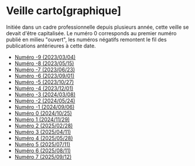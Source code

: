 # Veille carto[graphique]

Initiée dans un cadre professionnelle depuis plusieurs année, cette veille se devait d'être capitalisée.
Le numéro 0 corresponds au premier numéro publié en milieu "ouvert", les numéros négatifs remontent le fil des publications antérieures à cette date.
* [Numéro -9 (2023/03/04)](Numero-9.md)
* [Numéro -8 (2023/05/15)](Numero-8.md)
* [Numéro -7 (2023/06/23)](Numero-7.md)
* [Numéro -6 (2023/09/01)](Numero-6.md)
* [Numéro -5 (2023/10/27)](Numero-5.md)
* [Numéro -4 (2023/12/01)](Numero-4.md)
* [Numéro -3 (2024/03/08)](Numero-3.md)
* [Numéro -2 (2024/05/24)](Numero-2.md)
* [Numéro -1 (2024/09/06)](Numero-1.md)
* [Numéro 0 (2024/10/25)](Numero+0.md)
* [Numéro 1 (2024/11/29)](Numero+1.md)
* [Numéro 2 (2025/02/28)](Numero+2.md)
* [Numéro 3 (2025/04/11)](Numero+3.md)
* [Numéro 4 (2025/05/28)](Numero+4.md)
* [Numéro 5 (2025/07/11)](Numero+5.md)
* [Numéro 6 (2025/08/11)](Numero+6.md)
* [Numéro 7 (2025/09/12)](Numero+7.md)


